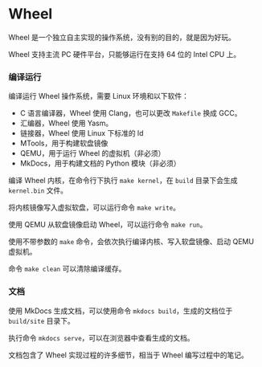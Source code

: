 Wheel
=====

Wheel 是一个独立自主实现的操作系统，没有别的目的，就是因为好玩。

Wheel 支持主流 PC 硬件平台，只能够运行在支持 64 位的 Intel CPU 上。

### 编译运行

编译运行 Wheel 操作系统，需要 Linux 环境和以下软件：
- C 语言编译器，Wheel 使用 Clang，也可以更改 `Makefile` 换成 GCC。
- 汇编器，Wheel 使用 Yasm。
- 链接器，Wheel 使用 Linux 下标准的 ld
- MTools，用于构建软盘镜像
- QEMU，用于运行 Wheel 的虚拟机（非必须）
- MkDocs，用于构建文档的 Python 模块（非必须）

编译 Wheel 内核，在命令行下执行 `make kernel`，在 `build` 目录下会生成 `kernel.bin` 文件。

将内核镜像写入虚拟软盘，可以运行命令 `make write`。

使用 QEMU 从软盘镜像启动 Wheel，可以运行命令 `make run`。

使用不带参数的 `make` 命令，会依次执行编译内核、写入软盘镜像、启动 QEMU 虚拟机。

命令 `make clean` 可以清除编译缓存。

### 文档

使用 MkDocs 生成文档，可以使用命令 `mkdocs build`，生成的文档位于 `build/site` 目录下。

执行命令 `mkdocs serve`，可以在浏览器中查看生成的文档。

文档包含了 Wheel 实现过程的许多细节，相当于 Wheel 编写过程中的笔记。


